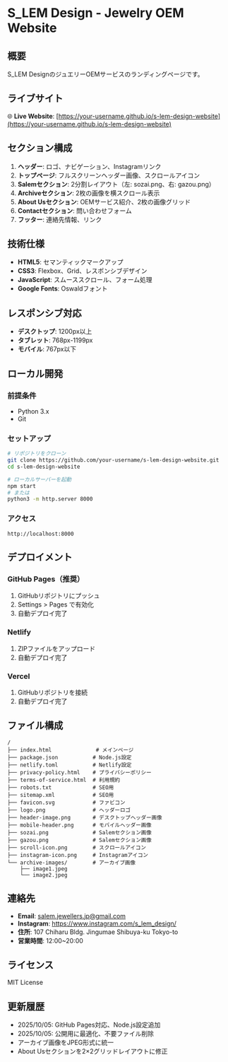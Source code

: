 # S_LEM Design - Jewelry OEM Website

## 概要
S_LEM DesignのジュエリーOEMサービスのランディングページです。

## ライブサイト
🌐 **Live Website**: [https://your-username.github.io/s-lem-design-website](https://your-username.github.io/s-lem-design-website)

## セクション構成
1. **ヘッダー**: ロゴ、ナビゲーション、Instagramリンク
2. **トップページ**: フルスクリーンヘッダー画像、スクロールアイコン
3. **Salemセクション**: 2分割レイアウト（左: sozai.png、右: gazou.png）
4. **Archiveセクション**: 2枚の画像を横スクロール表示
5. **About Usセクション**: OEMサービス紹介、2枚の画像グリッド
6. **Contactセクション**: 問い合わせフォーム
7. **フッター**: 連絡先情報、リンク

## 技術仕様
- **HTML5**: セマンティックマークアップ
- **CSS3**: Flexbox、Grid、レスポンシブデザイン
- **JavaScript**: スムーススクロール、フォーム処理
- **Google Fonts**: Oswaldフォント

## レスポンシブ対応
- **デスクトップ**: 1200px以上
- **タブレット**: 768px-1199px
- **モバイル**: 767px以下

## ローカル開発

### 前提条件
- Python 3.x
- Git

### セットアップ
```bash
# リポジトリをクローン
git clone https://github.com/your-username/s-lem-design-website.git
cd s-lem-design-website

# ローカルサーバーを起動
npm start
# または
python3 -m http.server 8000
```

### アクセス
```
http://localhost:8000
```

## デプロイメント

### GitHub Pages（推奨）
1. GitHubリポジトリにプッシュ
2. Settings > Pages で有効化
3. 自動デプロイ完了

### Netlify
1. ZIPファイルをアップロード
2. 自動デプロイ完了

### Vercel
1. GitHubリポジトリを接続
2. 自動デプロイ完了

## ファイル構成
```
/
├── index.html              # メインページ
├── package.json           # Node.js設定
├── netlify.toml           # Netlify設定
├── privacy-policy.html    # プライバシーポリシー
├── terms-of-service.html  # 利用規約
├── robots.txt             # SEO用
├── sitemap.xml            # SEO用
├── favicon.svg            # ファビコン
├── logo.png               # ヘッダーロゴ
├── header-image.png       # デスクトップヘッダー画像
├── mobile-header.png      # モバイルヘッダー画像
├── sozai.png              # Salemセクション画像
├── gazou.png              # Salemセクション画像
├── scroll-icon.png        # スクロールアイコン
├── instagram-icon.png     # Instagramアイコン
└── archive-images/        # アーカイブ画像
    ├── image1.jpeg
    └── image2.jpeg
```

## 連絡先
- **Email**: salem.jewellers.jp@gmail.com
- **Instagram**: https://www.instagram.com/s_lem_design/
- **住所**: 107 Chiharu Bldg. Jingumae Shibuya-ku Tokyo-to
- **営業時間**: 12:00~20:00

## ライセンス
MIT License

## 更新履歴
- 2025/10/05: GitHub Pages対応、Node.js設定追加
- 2025/10/05: 公開用に最適化、不要ファイル削除
- アーカイブ画像をJPEG形式に統一
- About Usセクションを2×2グリッドレイアウトに修正